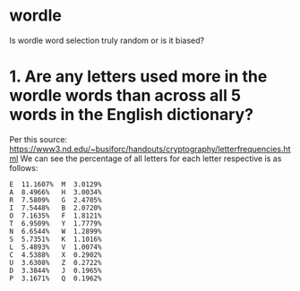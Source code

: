 # wordle
Is wordle word selection truly random or is it biased?

# 1. Are any letters used more in the wordle words than across all 5 words in the English dictionary?
Per this source: https://www3.nd.edu/~busiforc/handouts/cryptography/letterfrequencies.html
We can see the percentage of all letters for each letter respective is as follows:
```
E  11.1607%  M  3.0129%
A  8.4966%   H  3.0034%
R  7.5809%   G  2.4705%
I  7.5448%   B  2.0720%
O  7.1635%   F  1.8121%
T  6.9509%   Y  1.7779%
N  6.6544%   W  1.2899%
S  5.7351%   K  1.1016%
L  5.4893%   V  1.0074%
C  4.5388%   X  0.2902%
U  3.6308%   Z  0.2722%
D  3.3844%   J  0.1965%
P  3.1671%   Q  0.1962%
```

